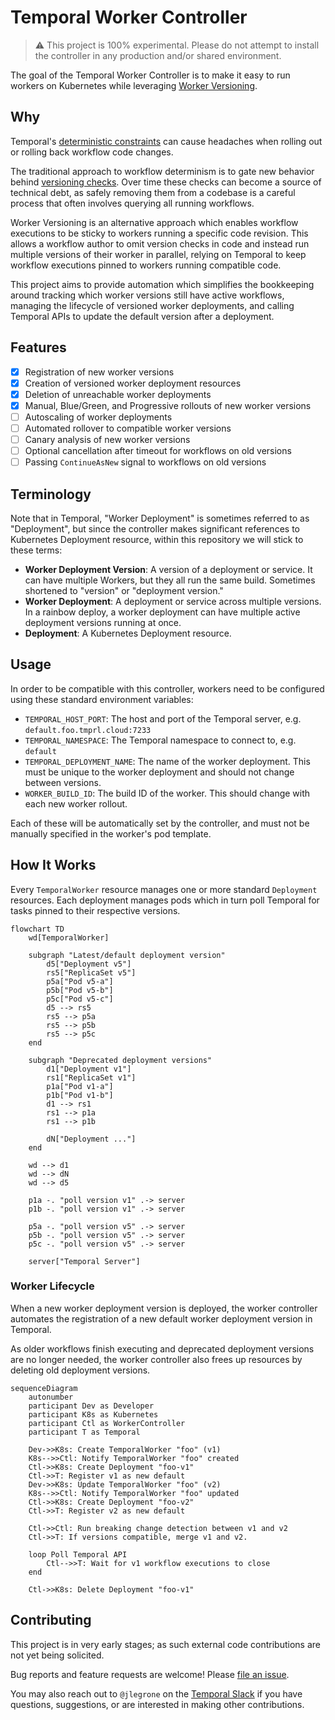 # Temporal Worker Controller

> ⚠️ This project is 100% experimental. Please do not attempt to install the controller in any production and/or shared environment.

The goal of the Temporal Worker Controller is to make it easy to run workers on Kubernetes while leveraging
[Worker Versioning](https://docs.temporal.io/workers#worker-versioning).

## Why

Temporal's [deterministic constraints](https://docs.temporal.io/workflows#deterministic-constraints) can cause headaches
when rolling out or rolling back workflow code changes.

The traditional approach to workflow determinism is to gate new behavior behind
[versioning checks](https://docs.temporal.io/workflows#workflow-versioning). Over time these checks can become a
source of technical debt, as safely removing them from a codebase is a careful process that often involves querying all
running workflows.

Worker Versioning is an alternative approach which enables
workflow executions to be sticky to workers running a specific code revision. This allows a workflow author
to omit version checks in code and instead run multiple versions of their worker in parallel, relying on Temporal to
keep workflow executions pinned to workers running compatible code.

This project aims to provide automation which simplifies the bookkeeping around tracking which worker versions still
have active workflows, managing the lifecycle of versioned worker deployments, and calling Temporal APIs to update the
default version after a deployment.

## Features

- [x] Registration of new worker versions
- [x] Creation of versioned worker deployment resources
- [x] Deletion of unreachable worker deployments
- [x] Manual, Blue/Green, and Progressive rollouts of new worker versions
- [ ] Autoscaling of worker deployments
- [ ] Automated rollover to compatible worker versions
- [ ] Canary analysis of new worker versions
- [ ] Optional cancellation after timeout for workflows on old versions
- [ ] Passing `ContinueAsNew` signal to workflows on old versions

## Terminology
Note that in Temporal, "Worker Deployment" is sometimes referred to as "Deployment", but since the controller makes
significant references to Kubernetes Deployment resource, within this repository we will stick to these terms:
- **Worker Deployment Version**: A version of a deployment or service. It can have multiple Workers, but they all run the same build. Sometimes shortened to "version" or "deployment version."
- **Worker Deployment**: A deployment or service across multiple versions. In a rainbow deploy, a worker deployment can have multiple active deployment versions running at once.
- **Deployment**: A Kubernetes Deployment resource.

## Usage

In order to be compatible with this controller, workers need to be configured using these standard environment
variables:

- `TEMPORAL_HOST_PORT`: The host and port of the Temporal server, e.g. `default.foo.tmprl.cloud:7233`
- `TEMPORAL_NAMESPACE`: The Temporal namespace to connect to, e.g. `default`
- `TEMPORAL_DEPLOYMENT_NAME`: The name of the worker deployment. This must be unique to the worker deployment and should not
  change between versions.
- `WORKER_BUILD_ID`: The build ID of the worker. This should change with each new worker rollout.

Each of these will be automatically set by the controller, and must not be manually specified in the worker's pod template.

## How It Works

Every `TemporalWorker` resource manages one or more standard `Deployment` resources. Each deployment manages pods
which in turn poll Temporal for tasks pinned to their respective versions.

```mermaid
flowchart TD
    wd[TemporalWorker]

    subgraph "Latest/default deployment version"
        d5["Deployment v5"]
        rs5["ReplicaSet v5"]
        p5a["Pod v5-a"]
        p5b["Pod v5-b"]
        p5c["Pod v5-c"]
        d5 --> rs5
        rs5 --> p5a
        rs5 --> p5b
        rs5 --> p5c
    end

    subgraph "Deprecated deployment versions"
        d1["Deployment v1"]
        rs1["ReplicaSet v1"]
        p1a["Pod v1-a"]
        p1b["Pod v1-b"]
        d1 --> rs1
        rs1 --> p1a
        rs1 --> p1b

        dN["Deployment ..."]
    end

    wd --> d1
    wd --> dN
    wd --> d5

    p1a -. "poll version v1" .-> server
    p1b -. "poll version v1" .-> server

    p5a -. "poll version v5" .-> server
    p5b -. "poll version v5" .-> server
    p5c -. "poll version v5" .-> server

    server["Temporal Server"]
```

### Worker Lifecycle

When a new worker deployment version is deployed, the worker controller automates the registration of a new default worker
deployment version in Temporal.

As older workflows finish executing and deprecated deployment versions are no longer needed, the worker controller also
frees up resources by deleting old deployment versions.

```mermaid
sequenceDiagram
    autonumber
    participant Dev as Developer
    participant K8s as Kubernetes
    participant Ctl as WorkerController
    participant T as Temporal

    Dev->>K8s: Create TemporalWorker "foo" (v1)
    K8s-->>Ctl: Notify TemporalWorker "foo" created
    Ctl->>K8s: Create Deployment "foo-v1"
    Ctl->>T: Register v1 as new default
    Dev->>K8s: Update TemporalWorker "foo" (v2)
    K8s-->>Ctl: Notify TemporalWorker "foo" updated
    Ctl->>K8s: Create Deployment "foo-v2"
    Ctl->>T: Register v2 as new default
    
    Ctl->>Ctl: Run breaking change detection between v1 and v2
    Ctl->>T: If versions compatible, merge v1 and v2.
    
    loop Poll Temporal API
        Ctl-->>T: Wait for v1 workflow executions to close
    end
    
    Ctl->>K8s: Delete Deployment "foo-v1"
```

## Contributing

This project is in very early stages; as such external code contributions are not yet being solicited.

Bug reports and feature requests are welcome! Please [file an issue](https://github.com/jlegrone/worker-controller/issues/new).

You may also reach out to `@jlegrone` on the [Temporal Slack](https://t.mp/slack) if you have questions, suggestions, or are
interested in making other contributions.
